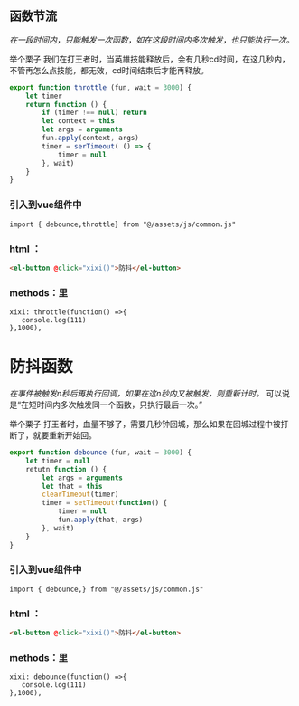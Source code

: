 ## **函数节流**

*在一段时间内，只能触发一次函数，如在这段时间内多次触发，也只能执行一次。*

举个栗子
我们在打王者时，当英雄技能释放后，会有几秒cd时间，在这几秒内，不管再怎么点技能，都无效，cd时间结束后才能再释放。

```js
export function throttle (fun, wait = 3000) {
    let timer
    return function () {
        if (timer !== null) return
        let context = this
        let args = arguments
        fun.apply(context, args)
        timer = serTimeout( () => {
            timer = null
        }, wait)
    }
}
```

### 引入到vue组件中 

```vue
import { debounce,throttle} from "@/assets/js/common.js"	
```

### html ： 

```html
<el-button @click="xixi()">防抖</el-button>
```

### methods：里 

```vue
xixi: throttle(function() =>{
   console.log(111)
},1000),
```



# 防抖函数

*在事件被触发n秒后再执行回调，如果在这n秒内又被触发，则重新计时。*
可以说是“在短时间内多次触发同一个函数，只执行最后一次。”

举个栗子
打王者时，血量不够了，需要几秒钟回城，那么如果在回城过程中被打断了，就要重新开始回。

```js
export function debounce (fun, wait = 3000) {
    let timer = null
    retutn function () {
        let args = arguments
        let that = this
        clearTimeout(timer)
        timer = setTimeout(function() {
            timer = null
            fun.apply(that, args)
        }, wait)
    }
}
```

### 引入到vue组件中

```vue
import { debounce,} from "@/assets/js/common.js"
```

### html ：

```html
<el-button @click="xixi()">防抖</el-button>
```

###  methods：里 

```vue
xixi: debounce(function() =>{
   console.log(111)
},1000),
```



